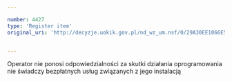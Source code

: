 ```yaml
---

number: 4427
type: 'Register item'
original_uri: 'http://decyzje.uokik.gov.pl/nd_wz_um.nsf/0/29A30EE1066E5F75C1257B440024F64A?OpenDocument'


---
```


Operator nie ponosi odpowiedzialności za skutki działania oprogramowania nie świadczy bezpłatnych usług związanych z jego instalacją
